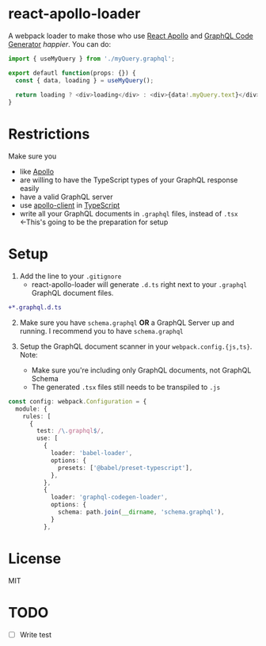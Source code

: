 # react-apollo-loader

A webpack loader to make those who use [React Apollo](https://github.com/apollographql/react-apollo#readme) and [GraphQL Code Generator](https://graphql-code-generator.com/) _happier_. You can do:

```typescript
import { useMyQuery } from './myQuery.graphql';

export defautl function(props: {}) {
  const { data, loading } = useMyQuery();
  
  return loading ? <div>loading</div> : <div>{data!.myQuery.text}</div>;
}
```

# Restrictions

Make sure you

* like [Apollo](https://www.apollographql.com/)
* are willing to have the TypeScript types of your GraphQL response easily
* have a valid GraphQL server
* use [apollo-client](https://github.com/apollographql/apollo-client#readme) in [TypeScript](https://www.typescriptlang.org/)
* write all your GraphQL documents in `.graphql` files, instead of `.tsx` ←This's going to be the preparation for setup

# Setup

1. Add the line to your `.gitignore`
    * react-apollo-loader will generate `.d.ts` right next to your `.graphql` GraphQL document files.

```diff
+*.graphql.d.ts
```

2. Make sure you have `schema.graphql` **OR** a GraphQL Server up and running. I recommend you to have `schema.graphql`

3. Setup the GraphQL document scanner in your `webpack.config.{js,ts}`. Note: 
    * Make sure you're including only GraphQL documents, not GraphQL Schema
    * The generated `.tsx` files still needs to be transpiled to `.js`

<!--https://graphql-code-generator.com/docs/getting-started/documents-field#document-scanner-->

```typescript
const config: webpack.Configuration = {
  module: {
    rules: [
      {
        test: /\.graphql$/,
        use: [
          {
            loader: 'babel-loader',
            options: {
              presets: ['@babel/preset-typescript'],
            },
          },
          {
            loader: 'graphql-codegen-loader',
            options: {
              schema: path.join(__dirname, 'schema.graphql'),
            }
          },
```

# License

MIT

# TODO

- [ ] Write test
